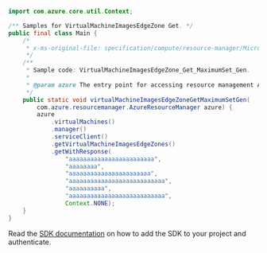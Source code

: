 ```java
import com.azure.core.util.Context;

/** Samples for VirtualMachineImagesEdgeZone Get. */
public final class Main {
    /*
     * x-ms-original-file: specification/compute/resource-manager/Microsoft.Compute/stable/2022-03-01/ComputeRP/examples/virtualMachineImageExamples/VirtualMachineImagesEdgeZone_Get_MaximumSet_Gen.json
     */
    /**
     * Sample code: VirtualMachineImagesEdgeZone_Get_MaximumSet_Gen.
     *
     * @param azure The entry point for accessing resource management APIs in Azure.
     */
    public static void virtualMachineImagesEdgeZoneGetMaximumSetGen(
        com.azure.resourcemanager.AzureResourceManager azure) {
        azure
            .virtualMachines()
            .manager()
            .serviceClient()
            .getVirtualMachineImagesEdgeZones()
            .getWithResponse(
                "aaaaaaaaaaaaaaaaaaaaaaaa",
                "aaaaaaaa",
                "aaaaaaaaaaaaaaaaaaaaaaa",
                "aaaaaaaaaaaaaaaaaaaaaaaaaaa",
                "aaaaaaaaaa",
                "aaaaaaaaaaaaaaaaaaaaaaaaaaa",
                Context.NONE);
    }
}
```

Read the [SDK documentation](https://github.com/Azure/azure-sdk-for-java/blob/azure-resourcemanager_2.15.0/sdk/resourcemanager/azure-resourcemanager/README.md) on how to add the SDK to your project and authenticate.
